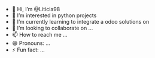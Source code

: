 - 👋 Hi, I’m @Liticia98
- 👀 I’m interested in python projects
- 🌱 I’m currently learning to integrate a odoo solutions on 
- 💞️ I’m looking to collaborate on ...
- 📫 How to reach me ...
- 😄 Pronouns: ...
- ⚡ Fun fact: ...

<!---
Liticia98/Liticia98 is a ✨ special ✨ repository because its `README.md` (this file) appears on your GitHub profile.
You can click the Preview link to take a look at your changes.
--->
